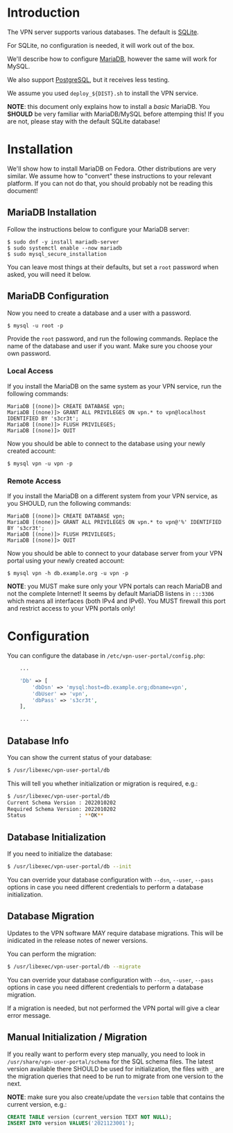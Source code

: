 # Introduction

The VPN server supports various databases. The default is 
[SQLite](https://sqlite.org/).

For SQLite, no configuration is needed, it will work out of the box.

We'll describe how to configure [MariaDB](https://mariadb.org/), however the
same will work for MySQL.

We also support [PostgreSQL](https://www.postgresql.org/), but it receives less
testing.

We assume you used `deploy_${DIST}.sh` to install the VPN service.

**NOTE**: this document only explains how to install a *basic* MariaDB. You 
**SHOULD** be very familiar with MariaDB/MySQL before attemping this! If you 
are not, please stay with the default SQLite database!

# Installation

We'll show how to install MariaDB on Fedora. Other distributions are very 
similar. We assume how to "convert" these instructions to your relevant 
platform. If you can not do that, you should probably not be reading this 
document!

## MariaDB Installation

Follow the instructions below to configure your MariaDB server:

```
$ sudo dnf -y install mariadb-server
$ sudo systemctl enable --now mariadb
$ sudo mysql_secure_installation
```

You can leave most things at their defaults, but set a `root` password when 
asked, you will need it below.

## MariaDB Configuration

Now you need to create a database and a user with a password.

```
$ mysql -u root -p
```

Provide the `root` password, and run the following commands. Replace the name 
of the database and user if you want. Make sure you choose your own password.

### Local Access

If you install the MariaDB on the same system as your VPN service, run the 
following commands:

```
MariaDB [(none)]> CREATE DATABASE vpn;
MariaDB [(none)]> GRANT ALL PRIVILEGES ON vpn.* to vpn@localhost IDENTIFIED BY 's3cr3t';
MariaDB [(none)]> FLUSH PRIVILEGES;
MariaDB [(none)]> QUIT
```

Now you should be able to connect to the database using your newly created 
account:

```
$ mysql vpn -u vpn -p
```

### Remote Access

If you install the MariaDB on a different system from your VPN service, as you
SHOULD, run the following commands:

```
MariaDB [(none)]> CREATE DATABASE vpn;
MariaDB [(none)]> GRANT ALL PRIVILEGES ON vpn.* to vpn@'%' IDENTIFIED BY 's3cr3t';
MariaDB [(none)]> FLUSH PRIVILEGES;
MariaDB [(none)]> QUIT
```

Now you should be able to connect to your database server from your VPN portal
using your newly created account:

```
$ mysql vpn -h db.example.org -u vpn -p
```

**NOTE**: you MUST make sure only your VPN portals can reach MariaDB and not
the complete Internet! It seems by default MariaDB listens in `:::3306` which
means all interfaces (both IPv4 and IPv6). You MUST firewall this port and 
restrict access to your VPN portals only!

# Configuration

You can configure the database in `/etc/vpn-user-portal/config.php`:

```php
    ...

    'Db' => [
	    'dbDsn' => 'mysql:host=db.example.org;dbname=vpn',
	    'dbUser' => 'vpn',
	    'dbPass' => 's3cr3t',
    ],

    ...
```

## Database Info

You can show the current status of your database:

```bash
$ /usr/libexec/vpn-user-portal/db
```

This will tell you whether initialization or migration is required, e.g.:

```bash
$ /usr/libexec/vpn-user-portal/db
Current Schema Version : 2022010202
Required Schema Version: 2022010202
Status                 : **OK**
```

## Database Initialization

If you need to initialize the database:

```bash
$ /usr/libexec/vpn-user-portal/db --init
```

You can override your database configuration with `--dsn`, `--user`, `--pass` 
options in case you need different credentials to perform a database 
initialization.

## Database Migration

Updates to the VPN software MAY require database migrations. This will be 
inidicated in the release notes of newer versions.

You can perform the migration:

```bash
$ /usr/libexec/vpn-user-portal/db --migrate
```

You can override your database configuration with `--dsn`, `--user`, `--pass` 
options in case you need different credentials to perform a database 
migration.

If a migration is needed, but not performed the VPN portal will give a clear 
error message. 

## Manual Initialization / Migration

If you really want to perform every step manually, you need to look in 
`/usr/share/vpn-user-portal/schema` for the SQL schema files. The latest 
version available there SHOULD be used for initialization, the files with `_` 
are the migration queries that need to be run to migrate from one version to 
the next.

**NOTE**: make sure you also create/update the `version` table that contains 
the current version, e.g.:

```sql
CREATE TABLE version (current_version TEXT NOT NULL);
INSERT INTO version VALUES('2021123001');
```
